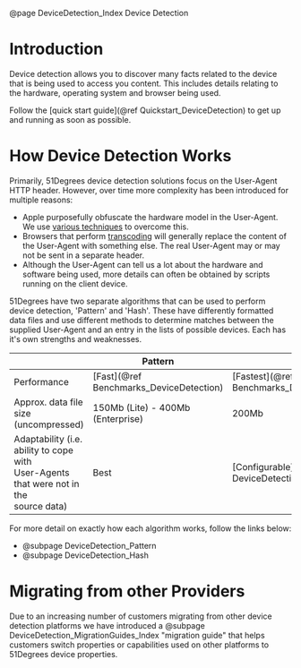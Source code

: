 @page DeviceDetection_Index Device Detection

# Introduction

Device detection allows you to discover many facts related to the device that is being used 
to access you content.
This includes details relating to the hardware, operating system and browser being used.

Follow the [quick start guide](@ref Quickstart_DeviceDetection) to get up and running as soon as possible.

# How Device Detection Works

Primarily, 51Degrees device detection solutions focus on the User-Agent HTTP header. However, over time
more complexity has been introduced for multiple reasons:

* Apple purposefully obfuscate the hardware model in the User-Agent. We use 
[various techniques](https://51degrees.com/blog/multi-stage-approach-to-apple-ios-device-detection) to overcome this. 
* Browsers that perform [transcoding](@https://en.wikipedia.org/wiki/Mobile_browser#Mobile_HTML_transcoders) will 
generally replace the content of the User-Agent with something else. The real User-Agent may or may not be sent 
in a separate header.
* Although the User-Agent can tell us a lot about the hardware and software being used, more details can often
be obtained by scripts running on the client device.

51Degrees have two separate algorithms that can be used to perform device detection, 'Pattern' and 'Hash'. 
These have differently formatted data files and use different methods to determine matches between the supplied 
User-Agent and an entry in the lists of possible devices. Each has it's own strengths and weaknesses.

|| Pattern | Hash |
|---|---|---|
|Performance|[Fast](@ref Benchmarks_DeviceDetection)|[Fastest](@ref Benchmarks_DeviceDetection)|
|Approx. data file size (uncompressed)| 150Mb (Lite) - 400Mb (Enterprise)| 200Mb |
|Adaptability (i.e. ability to cope with<br>User-Agents that were not in the<br>source data)|Best|[Configurable](@ref DeviceDetection_Hash_PredictivePower)|

For more detail on exactly how each algorithm works, follow the links below:

- @subpage DeviceDetection_Pattern
- @subpage DeviceDetection_Hash

# Migrating from other Providers

Due to an increasing number of customers migrating from other device detection platforms we 
have introduced a @subpage DeviceDetection_MigrationGuides_Index "migration guide" that helps customers 
switch properties or capabilities used on other platforms to 51Degrees device properties. 

